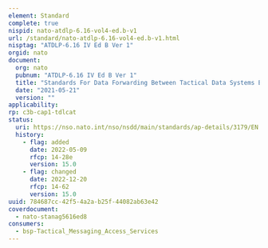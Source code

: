 ```yaml
---
element: Standard
complete: true
nispid: nato-atdlp-6.16-vol4-ed.b-v1
url: /standard/nato-atdlp-6.16-vol4-ed.b-v1.html
nisptag: "ATDLP-6.16 IV Ed B Ver 1"
orgid: nato
document:
  org: nato
  pubnum: "ATDLP-6.16 IV Ed B Ver 1"
  title: "Standards For Data Forwarding Between Tactical Data Systems Employing Link 16 And Tactical Data Systems Employing JREAP"
  date: "2021-05-21"
  version: ""
applicability:
rp: c3b-cap1-tdlcat
status:
  uri: https://nso.nato.int/nso/nsdd/main/standards/ap-details/3179/EN
  history: 
    - flag: added
      date: 2022-05-09
      rfcp: 14-28e
      version: 15.0
    - flag: changed
      date: 2022-12-20
      rfcp: 14-62
      version: 15.0
uuid: 784687cc-42f5-4a2a-b25f-44082ab63e42
coverdocument:
  - nato-stanag5616ed8
consumers:
  - bsp-Tactical_Messaging_Access_Services
---
```

